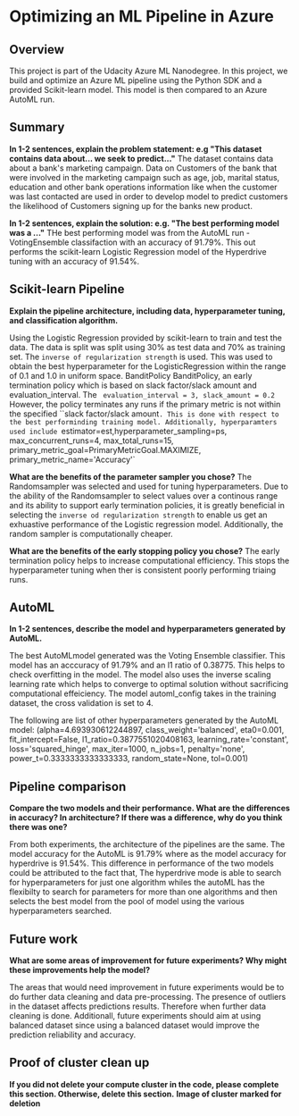 # Optimizing an ML Pipeline in Azure

## Overview
This project is part of the Udacity Azure ML Nanodegree.
In this project, we build and optimize an Azure ML pipeline using the Python SDK and a provided Scikit-learn model.
This model is then compared to an Azure AutoML run.

## Summary
**In 1-2 sentences, explain the problem statement: e.g "This dataset contains data about... we seek to predict..."**
The dataset contains data about a bank's marketing campaign. Data on Customers of the bank that were involved in the marketing campaign such as age, job, marital status, education and other bank operations information like when the customer was last contacted are used in order to develop model to predict customers the likelihood of Customers signing up for the banks new product.

**In 1-2 sentences, explain the solution: e.g. "The best performing model was a ..."**
THe best performing model was from the AutoML run - VotingEnsemble classifaction with an accuracy of 91.79%. This out performs the scikit-learn Logistic Regression model of the Hyperdrive tuning with an accuracy of 91.54%.
## Scikit-learn Pipeline
**Explain the pipeline architecture, including data, hyperparameter tuning, and classification algorithm.**

Using the Logistic Regression provided by scikit-learn to train and test the data.
The data is split was split using 30% as test data and 70% as training set. The `inverse of regularization strength` is used. This was used to obtain the best hyperparameter for the LogisticRegression within the range of 0.1 and 1.0 in uniform space.
BanditPolicy BanditPolicy, an early termination policy which is based on slack factor/slack amount and evaluation_interval. The ` evaluation_interval = 3, slack_amount = 0.2` However, the policy terminates any runs if the primary metric is not within the specified ``slack factor/slack amount`. This is done with respect to the best performinding training model.
Additionally, hyperparamters used include `estimator=est,hyperparameter_sampling=ps,  max_concurrent_runs=4,  max_total_runs=15,             primary_metric_goal=PrimaryMetricGoal.MAXIMIZE, primary_metric_name='Accuracy'`

**What are the benefits of the parameter sampler you chose?**
The Randomsampler was selected and used for tuning hyperparameters. Due to the ability of the Randomsampler to select values over a continous range and its ability to support  early termination policies, it is greatly beneficial in selecting the `inverse od regularization strength` to enable us get an exhuastive performance of the Logistic regression model. Additionally, the random sampler is computationally cheaper.

**What are the benefits of the early stopping policy you chose?**
The early termination policy helps to increase computational efficiency. This stops the hyperparameter tuning when ther is consistent poorly performing triaing runs.

## AutoML
**In 1-2 sentences, describe the model and hyperparameters generated by AutoML.**

The best AutoMLmodel generated was the Voting Ensemble classifier. This model has an acccuracy of 91.79% and an l1 ratio of 0.38775. This helps to check overfitting in the model. The model also uses the inverse scaling learning rate which helps to converge to optimal solution without sacrificing computational effeiciency. The model automl_config takes in the training dataset, the cross validation is set to 4. 

The following are list of other hyperparameters generated by the AutoML model:
(alpha=4.693930612244897, class_weight='balanced', eta0=0.001, fit_intercept=False, l1_ratio=0.3877551020408163, learning_rate='constant', loss='squared_hinge', max_iter=1000, n_jobs=1, penalty='none', power_t=0.3333333333333333, random_state=None, tol=0.001)

## Pipeline comparison
**Compare the two models and their performance. What are the differences in accuracy? In architecture? If there was a difference, why do you think there was one?**

From both experiments, the architecture of the pipelines are the same. The model accuracy for the AutoML is 91.79% where as the model accuracy for hyperdrive is 91.54%. This difference in performance of the two models could be attributed to the fact that, The hyperdrive mode is able to search for hyperparameters for just one algorithm whiles the autoML has the flexibilty to search for parameters for more than one algorithms and then selects the best model from the pool of model using the various hyperparameters searched.

## Future work
**What are some areas of improvement for future experiments? Why might these improvements help the model?**

The areas that would need improvement in future experiments would be to do further data cleaning and data pre-processing. The presence of outliers in the dataset affects predictions results. Therefore when further data cleaning is done. Additionall, future experiments should aim at using balanced dataset since using a balanced dataset would improve the prediction reliability and accuracy.

## Proof of cluster clean up
**If you did not delete your compute cluster in the code, please complete this section. Otherwise, delete this section.**
**Image of cluster marked for deletion**

